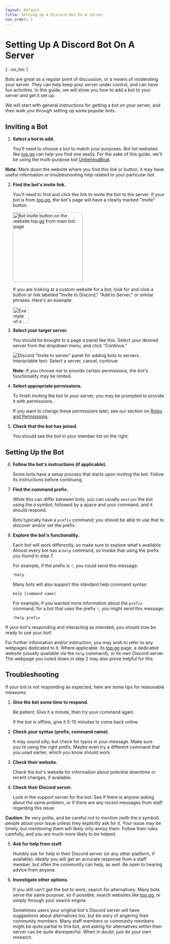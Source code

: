 ```yaml
---
layout: default
title: Setting Up A Discord Bot On A Server
nav_order: 2
---
```


# Setting Up A Discord Bot On A Server
{: .no_toc }

Bots are great as a regular point of discussion, or a means of moderating your server. They can help keep your server under control, and can have fun activities. In this guide, we will show you how to add a bot to your server and get it set up.

We will start with general instructions for getting a bot on your server, and then walk you through setting up some popular bots.

## Inviting a Bot

1. **Select a bot to add.**

    You'll need to choose a bot to match your purposes. Bot list websites like [top.gg](https://top.gg/) can help you find one easily. For the sake of this guide, we'll be using the multi-purpose bot [UnbelievaBoat](https://unbelievaboat.com/).

**Note:** Mark down the website where you find this link or button, it may have useful information or troubleshooting help related to your particular bot.

2. **Find the bot's invite link.**

    You'll need to find and click the link to invite the bot to the server. If your bot is from [top.gg](https://top.gg/), the bot's page will have a clearly marked "Invite" button:

    <img src="https://kaydens.ca/user-docs-discord/assets/images/topgg_invite_button.png" alt="Bot invite button on the website top.gg from main bot page" style="height: 220px" />

    If you are looking at a custom website for a bot, look for and click a button or link labelled "Invite to Discord," "Add to Server," or similar phrases. Here's an example:

    <img src="https://kaydens.ca/user-docs-discord/assets/images/invite_to_discord_button.png" alt="Example of a button to invite a bot. Text: Invite to Discord" style="height: 50px" />

3. **Select your target server.**

    You should be brought to a page a panel like this. Select your desired server from the dropdown menu, and click "Continue."

    ![Discord "Invite to server" panel for adding bots to servers. Interactable text: Select a server, cancel, continue](https://kaydens.ca/user-docs-discord/assets/images/invite_to_server_panel.png)

    **Note:** If you choose not to provide certain permissions, the bot's functionality may be limited.
4. **Select appropriate permissions.**

    To finish inviting the bot to your server, you may be prompted to provide it with permissions. 

    If you want to change these permissions later, see our section on [Roles and Permissions](https://kaydens.ca/user-docs-discord/docs/creating-roles-and-permissions/).

5. **Check that the bot has joined.**

    You should see the bot in your member list on the right. 

## Setting Up the Bot

6. **Follow the bot's instructions (if applicable).**

    Some bots have a setup process that starts upon inviting the bot. Follow its instructions before continuing.

7. **Find the command prefix.**

    While this can differ between bots, you can usually `mention` the bot using the `@` symbol, followed by a space and your command, and it should respond.

    Bots typically have a `prefix` command; you should be able to use that to discover and/or set the prefix.

8. **Explore the bot's functionality.**

    Each bot will work differently, so make sure to explore what's available. Almost every bot has a `help` command, so invoke that using the prefix you found in step 7.

    For example, if the prefix is `!`, you could send this message:
    ```
    !help
    ```
    Many bots will also support this standard help command syntax:
    ```
    help [command name]
    ```
    For example, if you wanted more information about the `prefix` command, for a bot that uses the prefix `!`, you might send this message:
    ```
    !help prefix
    ```


If your bot's responding and interacting as intended, you should now be ready to use your bot! 

For further information and/or instruction, you may wish to refer to any webpages dedicated to it. Where applicable: its [top.gg](https://top.gg/) page, a dedicated website (usually available via the `help` command), or its own Discord server. The webpage you noted down in step 2 may also prove helpful for this.

## Troubleshooting
If your bot is not responding as expected, here are some tips for reasonable measures.
    
1. **Give the bot some time to respond.**

    Be patient. Give it a minute, then try your command again.

    If the bot is offline, give it 5-10 minutes to come back online. 

2. **Check your syntax (prefix, command name).**

    It may sound silly, but check for typos in your message. Make sure you're using the right prefix. Maybe even try a different command that you used earlier, which you know should work.

3. **Check their website.**

    Check the bot's website for information about potential downtime or recent changes, if available.

4. **Check their Discord server.**

    Look in the support server for the bot. See if there is anyone asking about the same problem, or if there are any recent messages from staff regarding this issue.

**Caution**: Be very polite, and be careful not to mention (with the `@` symbol) people about your issue unless they explicitly ask for it. Your issue may be timely, but mentioning them will likely only annoy them. Follow their rules carefully, and you are much more likely to be helped.

5. **Ask for help from staff.**

    Humbly ask for help in their Discord server (or any other platform, if available). Ideally you will get an accurate response from a staff member, but often the community can help, as well. Be open to hearing advice from anyone.

6. **Investigate other options.**

    If you still can't get the bot to work, search for alternatives. Many bots serve the same purpose, so if possible, search websites like [top.gg](https://top.gg/), or simply through your search engine. 
    
    Sometimes users your original bot's Discord server will have suggestions about alternatives too, but be wary of angering their community members. Many staff members or community members might be quite partial to this bot, and asking for alternatives within their server can be quite disrespecful. When in doubt, just do your own research.

<!--
<button style="color: black" onclick="toggleSpoiler('test')">Show/Hide Images</button>
<span id='test' style='display: none'>hi</span>

<script>
function toggleSpoiler(tagId) {
    let targetSpoiler = document.getElementById(tagId);
    if (targetSpoiler.style.display == 'none') {
        targetSpoiler.style.display = 'inherit';
    } else if (targetSpoiler.style.display == 'inherit') {
        targetSpoiler.style.display = 'none';
    }
}
</script>
-->
